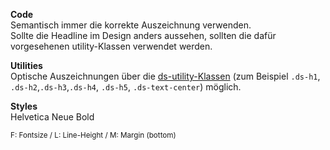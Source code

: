 __Code__  
Semantisch immer die korrekte Auszeichnung verwenden.  
Sollte die Headline im Design anders aussehen, sollten die dafür vorgesehenen utility-Klassen verwendet werden.  

__Utilities__  
Optische Auszeichnungen über die [ds-utility-Klassen](#group-utilities-component-typography-utilities) (zum Beispiel `.ds-h1`, `.ds-h2`,`.ds-h3`,`.ds-h4`, `.ds-h5`, `.ds-text-center`) möglich.

__Styles__  
Helvetica Neue Bold   

<small>F: Fontsize / L: Line-Height / M: Margin (bottom)</small>
